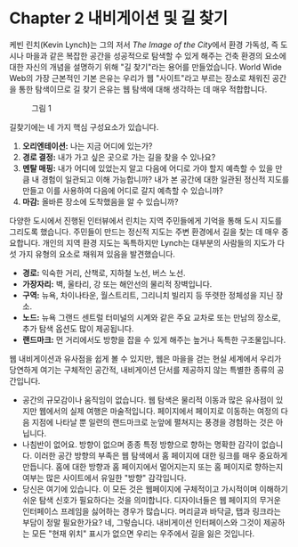 # Chapter 2 내비게이션 및 길 찾기

케빈 린치(Kevin Lynch)는 그의 저서 *The Image of the City*에서 환경 가독성, 즉 도시나 마을과 같은 복잡한 공간을 성공적으로 탐색할 수 있게 해주는 건축 환경의 요소에 대한 자신의 개념을 설명하기 위해 "길 찾기"라는 용어를 만들었습니다. World Wide Web의 가장 근본적인 기본 은유는 우리가 웹 "사이트"라고 부르는 장소로 채워진 공간을 통한 탐색이므로 길 찾기 은유는 웹 탐색에 대해 생각하는 데 매우 적합합니다.

<figure>
  <img id="figure1" alt="" src="/images/part/7/7.png">
  <figcaption>
    그림 1
  </figcaption>
</figure>

길찾기에는 네 가지 핵심 구성요소가 있습니다.

1. **오리엔테이션:** 나는 지금 어디에 있는가?
2. **경로 결정:** 내가 가고 싶은 곳으로 가는 길을 찾을 수 있나요?
3. **멘탈 매핑:** 내가 어디에 있었는지 알고 다음에 어디로 가야 할지 예측할 수 있을 만큼 내 경험이 일관되고 이해 가능합니까? 내가 본 공간에 대한 일관된 정신적 지도를 만들고 이를 사용하여 다음에 어디로 갈지 예측할 수 있습니까?
4. **마감:** 올바른 장소에 도착했음을 알 수 있습니까?

다양한 도시에서 진행된 인터뷰에서 린치는 지역 주민들에게 기억을 통해 도시 지도를 그리도록 했습니다. 주민들이 만드는 정신적 지도는 주변 환경에서 길을 찾는 데 매우 중요합니다. 개인의 지역 환경 지도는 독특하지만 Lynch는 대부분의 사람들의 지도가 다섯 가지 유형의 요소로 채워져 있음을 발견했습니다.

- **경로:** 익숙한 거리, 산책로, 지하철 노선, 버스 노선.
- **가장자리:** 벽, 울타리, 강 또는 해안선의 물리적 장벽입니다.
- **구역:** 뉴욕, 차이나타운, 월스트리트, 그리니치 빌리지 등 뚜렷한 정체성을 지닌 장소.
- **노드:** 뉴욕 그랜드 센트럴 터미널의 시계와 같은 주요 교차로 또는 만남의 장소로, 추가 탐색 옵션도 많이 제공됩니다.
- **랜드마크:** 먼 거리에서도 방향을 잡을 수 있게 해주는 높거나 독특한 구조물입니다.

웹 내비게이션과 유사점을 쉽게 볼 수 있지만, 웹은 마을을 걷는 현실 세계에서 우리가 당연하게 여기는 구체적인 공간적, 내비게이션 단서를 제공하지 않는 특별한 종류의 공간입니다.

- 공간의 규모감이나 움직임이 없습니다. 웹 탐색은 물리적 이동과 많은 유사점이 있지만 웹에서의 실제 여행은 마술적입니다. 페이지에서 페이지로 이동하는 여정의 다음 지점에 나타날 뿐 일련의 랜드마크로 눈앞에 펼쳐지는 풍경을 경험하는 것은 아닙니다.
- 나침반이 없어요. 방향이 없으며 종종 특정 방향으로 향하는 명확한 감각이 없습니다. 이러한 공간 방향의 부족은 웹 탐색에서 홈 페이지에 대한 링크를 매우 중요하게 만듭니다. 홈에 대한 방향과 홈 페이지에서 멀어지는지 또는 홈 페이지로 향하는지 여부는 많은 사이트에서 유일한 "방향" 감각입니다.
- 당신은 여기에 있습니다. 이 모든 것은 웹페이지에 구체적이고 가시적이며 이해하기 쉬운 탐색 신호가 필요하다는 것을 의미합니다. 디자이너들은 웹 페이지의 무거운 인터페이스 프레임을 싫어하는 경우가 많습니다. 머리글과 바닥글, 탭과 링크라는 부담이 정말 필요한가요? 네, 그렇습니다. 내비게이션 인터페이스와 그것이 제공하는 모든 "현재 위치" 표시가 없으면 우리는 우주에서 길을 잃은 것입니다.
